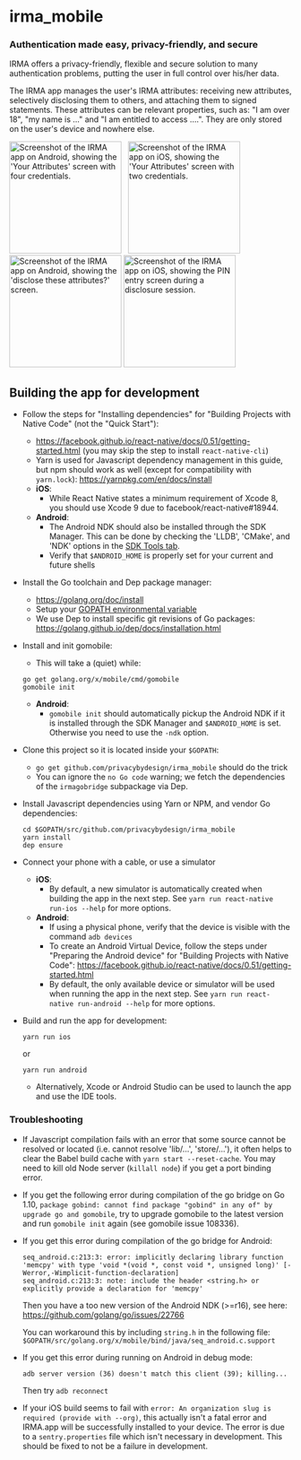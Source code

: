 irma_mobile
===========

### Authentication made easy, privacy-friendly, and secure

IRMA offers a privacy-friendly, flexible and secure solution to many authentication problems, putting the user in full control over his/her data.

The IRMA app manages the user's IRMA attributes: receiving new attributes, selectively disclosing them to others, and attaching them to signed statements. These attributes can be relevant properties, such as: "I am over 18", "my name is ..." and "I am entitled to access ....". They are only stored on the user's device and nowhere else.

<img src="https://credentials.github.io/images/irma_mobile/2-android.png" width="200" alt="Screenshot of the IRMA app on Android, showing the 'Your Attributes' screen with four credentials." /> &nbsp;
<img src="https://credentials.github.io/images/irma_mobile/1-ios.png" width="200" alt="Screenshot of the IRMA app on iOS, showing the 'Your Attributes' screen with two credentials." /> &nbsp;
<img src="https://credentials.github.io/images/irma_mobile/4-android.png" width="200" alt="Screenshot of the IRMA app on Android, showing the 'disclose these attributes?' screen." />
<img src="https://credentials.github.io/images/irma_mobile/3-ios.png" width="200" alt="Screenshot of the IRMA app on iOS, showing the PIN entry screen during a disclosure session." /> &nbsp;

## Building the app for development

- Follow the steps for "Installing dependencies" for "Building Projects with Native Code" (not the "Quick Start"):
    - https://facebook.github.io/react-native/docs/0.51/getting-started.html (you may skip the step to install `react-native-cli`)
    - Yarn is used for Javascript dependency management in this guide, but npm should work as well (except for compatibility with `yarn.lock`): https://yarnpkg.com/en/docs/install
    - **iOS**:
      - While React Native states a minimum requirement of Xcode 8, you should use Xcode 9 due to facebook/react-native#18944.
    - **Android**:
      - The Android NDK should also be installed through the SDK Manager. This can be done by checking the 'LLDB', 'CMake', and 'NDK' options in the [SDK Tools tab](https://developer.android.com/ndk/guides/index.html#download-ndk).
      - Verify that `$ANDROID_HOME` is properly set for your current and future shells
- Install the Go toolchain and Dep package manager:
    - https://golang.org/doc/install
    - Setup your [GOPATH environmental variable](https://github.com/golang/go/wiki/SettingGOPATH)
    - We use Dep to install specific git revisions of Go packages: https://golang.github.io/dep/docs/installation.html
- Install and init gomobile:
    - This will take a (quiet) while:
    ```
    go get golang.org/x/mobile/cmd/gomobile
    gomobile init
    ```
    - **Android**:
      - `gomobile init` should automatically pickup the Android NDK if it is installed through the SDK Manager and `$ANDROID_HOME` is set. Otherwise you need to use the `-ndk` option.
- Clone this project so it is located inside your `$GOPATH`:
    - `go get github.com/privacybydesign/irma_mobile` should do the trick
    - You can ignore the `no Go code` warning; we fetch the dependencies of the `irmagobridge` subpackage via Dep.
- Install Javascript dependencies using Yarn or NPM, and vendor Go dependencies:
    ```
    cd $GOPATH/src/github.com/privacybydesign/irma_mobile
    yarn install
    dep ensure
    ```
- Connect your phone with a cable, or use a simulator
    - **iOS**:
      - By default, a new simulator is automatically created when building the app in the next step. See `yarn run react-native run-ios --help` for more options.
    - **Android**:
      - If using a physical phone, verify that the device is visible with the command `adb devices`
      - To create an Android Virtual Device, follow the steps under "Preparing the Android device" for "Building Projects with Native Code": https://facebook.github.io/react-native/docs/0.51/getting-started.html
      - By default, the only available device or simulator will be used when running the app in the next step. See `yarn run react-native run-android --help` for more options.

- Build and run the app for development:
    ```
    yarn run ios
    ```
    or
    ```
    yarn run android
    ```
    - Alternatively, Xcode or Android Studio can be used to launch the app and use the IDE tools.

### Troubleshooting
- If Javascript compilation fails with an error that some source cannot be resolved or located (i.e. cannot resolve 'lib/...', 'store/...'), it often helps to clear the Babel build cache with `yarn start --reset-cache`. You may need to kill old Node server (`killall node`) if you get a port binding error.

- If you get the following error during compilation of the go bridge on Go 1.10, `package gobind: cannot find package "gobind" in any of" by upgrade go and gomobile`, try to upgrade gomobile to the latest version and run `gomobile init` again (see gomobile issue 108336).

- If you get this error during compilation of the go bridge for Android:

  ```
  seq_android.c:213:3: error: implicitly declaring library function 'memcpy' with type 'void *(void *, const void *, unsigned long)' [-Werror,-Wimplicit-function-declaration]
  seq_android.c:213:3: note: include the header <string.h> or explicitly provide a declaration for 'memcpy'
  ```

  Then you have a too new version of the Android NDK (>=r16), see here: https://github.com/golang/go/issues/22766

  You can workaround this by including `string.h` in the following file: `$GOPATH/src/golang.org/x/mobile/bind/java/seq_android.c.support`
- If you get this error during running on Android in debug mode:

  ```
  adb server version (36) doesn't match this client (39); killing...
  ```

  Then try `adb reconnect`

- If your iOS build seems to fail with `error: An organization slug is required (provide with --org)`, this actually isn't a fatal error and IRMA.app will be successfully installed to your device. The error is due to a `sentry.properties` file which isn't necessary in development. This should be fixed to not be a failure in development.
